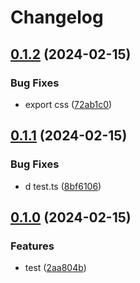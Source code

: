 # Changelog

## [0.1.2](https://github.com/zero-one-code/vue-default-page/compare/v0.1.1...v0.1.2) (2024-02-15)


### Bug Fixes

* export css ([72ab1c0](https://github.com/zero-one-code/vue-default-page/commit/72ab1c0e232e93d37d61ccd3a3d13dbd98ec34dc))

## [0.1.1](https://github.com/zero-one-code/vue-default-page/compare/v0.1.0...v0.1.1) (2024-02-15)


### Bug Fixes

* d test.ts ([8bf6106](https://github.com/zero-one-code/vue-default-page/commit/8bf6106aaeed9222c0bf4bd03051ecf4738c1372))

## [0.1.0](https://github.com/zero-one-code/vue-default-page/compare/v0.0.3...v0.1.0) (2024-02-15)


### Features

* test ([2aa804b](https://github.com/zero-one-code/vue-default-page/commit/2aa804b33cb3850adc2f9f9b12b1f2fd202d8cec))
